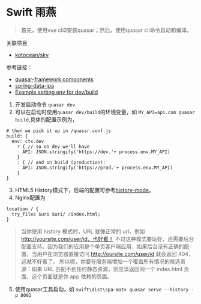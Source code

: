 # Swift 雨燕

> 首先，使用vue cli3安装quasar；然后，使用quasar cli命令启动和编译。

关联项目
+ [kotocean/sky](https://gitee.com/kotoceans/sky)

参考链接：
+ [quasar-framework components](https://quasar-framework.org/components/)
+ [spring-data-jpa](https://spring.io/projects/spring-data-jpa)
+ [Example setting env for dev/build](https://quasar.dev/quasar-cli/quasar-conf-js#Example-setting-env-for-dev%2Fbuild)

1. 开发启动命令 `quasar dev`
2. 可以在启动时使用`quasar dev/build`的环境变量，如 `MY_API=api.com quasar build`,具体的配置示例为，

```
# then we pick it up in /quasar.conf.js
build: {
  env: ctx.dev
    ? { // so on dev we'll have
      API: JSON.stringify('https://dev.'+ process.env.MY_API)
    }
    : { // and on build (production):
      API: JSON.stringify('https://prod.'+ process.env.MY_API)
    }
}
```

3. HTML5 History模式下，后端的配置可参考[history-mode](https://router.vuejs.org/zh/guide/essentials/history-mode.html)。
4. Nginx配置为
```
location / {
  try_files $uri $uri/ /index.html;
}
```
> 当你使用 history 模式时，URL 就像正常的 url，例如 http://yoursite.com/user/id，也好看！
不过这种模式要玩好，还需要后台配置支持。因为我们的应用是个单页客户端应用，如果后台没有正确的配置，当用户在浏览器直接访问 http://oursite.com/user/id 就会返回 404，这就不好看了。
所以呢，你要在服务端增加一个覆盖所有情况的候选资源：如果 URL 匹配不到任何静态资源，则应该返回同一个 index.html 页面，这个页面就是你 app 依赖的页面。

5. 使用quasar工具启动，如 `swift\dist\spa-mat> quasar serve --history -p 8082`